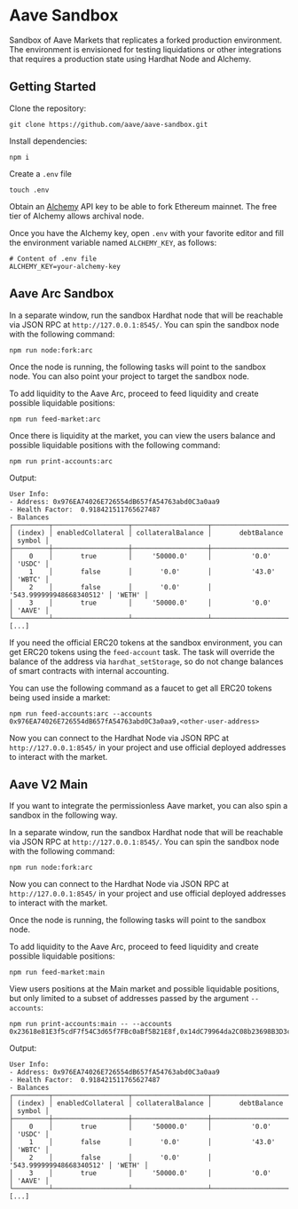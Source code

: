 # Aave Sandbox

Sandbox of Aave Markets that replicates a forked production environment. The environment is envisioned for testing liquidations or other integrations that requires a production state using Hardhat Node and Alchemy.

## Getting Started

Clone the repository:

```
git clone https://github.com/aave/aave-sandbox.git
```

Install dependencies:

```
npm i
```

Create a `.env` file

```
touch .env
```

Obtain an [Alchemy](https://www.alchemy.com/) API key to be able to fork Ethereum mainnet. The free tier of Alchemy allows archival node.

Once you have the Alchemy key, open `.env` with your favorite editor and fill the environment variable named `ALCHEMY_KEY`, as follows:

```
# Content of .env file
ALCHEMY_KEY=your-alchemy-key
```

## Aave Arc Sandbox

In a separate window, run the sandbox Hardhat node that will be reachable via JSON RPC at `http://127.0.0.1:8545/`. You can spin the sandbox node with the following command:

```
npm run node:fork:arc
```

Once the node is running, the following tasks will point to the sandbox node. You can also point your project to target the sandbox node.

To add liquidity to the Aave Arc, proceed to feed liquidity and create possible liquidable positions:

```
npm run feed-market:arc
```

Once there is liquidity at the market, you can view the users balance and possible liquidable positions with the following command:

```
npm run print-accounts:arc
```

Output:

```
User Info:
- Address: 0x976EA74026E726554dB657fA54763abd0C3a0aa9
- Health Factor:  0.918421511765627487
- Balances
┌─────────┬───────────────────┬───────────────────┬──────────────────────────┬────────┐
│ (index) │ enabledCollateral │ collateralBalance │       debtBalance        │ symbol │
├─────────┼───────────────────┼───────────────────┼──────────────────────────┼────────┤
│    0    │       true        │     '50000.0'     │          '0.0'           │ 'USDC' │
│    1    │       false       │       '0.0'       │          '43.0'          │ 'WBTC' │
│    2    │       false       │       '0.0'       │ '543.999999948668340512' │ 'WETH' │
│    3    │       true        │     '50000.0'     │          '0.0'           │ 'AAVE' │
└─────────┴───────────────────┴───────────────────┴──────────────────────────┴────────┘
[...]
```

If you need the official ERC20 tokens at the sandbox environment, you can get ERC20 tokens using the `feed-account` task. The task will override the balance of the address via `hardhat_setStorage`, so do not change balances of smart contracts with internal accounting.

You can use the following command as a faucet to get all ERC20 tokens being used inside a market:

```
npm run feed-accounts:arc --accounts 0x976EA74026E726554dB657fA54763abd0C3a0aa9,<other-user-address>
```

Now you can connect to the Hardhat Node via JSON RPC at `http://127.0.0.1:8545/` in your project and use official deployed addresses to interact with the market.

## Aave V2 Main

If you want to integrate the permissionless Aave market, you can also spin a sandbox in the following way.

In a separate window, run the sandbox Hardhat node that will be reachable via JSON RPC at `http://127.0.0.1:8545/`. You can spin the sandbox node with the following command:

```
npm run node:fork:arc
```

Now you can connect to the Hardhat Node via JSON RPC at `http://127.0.0.1:8545/` in your project and use official deployed addresses to interact with the market.

Once the node is running, the following tasks will point to the sandbox node.

To add liquidity to the Aave Arc, proceed to feed liquidity and create possible liquidable positions:

```
npm run feed-market:main
```

View users positions at the Main market and possible liquidable positions, but only limited to a subset of addresses passed by the argument `--accounts`:

```
npm run print-accounts:main -- --accounts 0x23618e81E3f5cdF7f54C3d65f7FBc0aBf5B21E8f,0x14dC79964da2C08b23698B3D3cc7Ca32193d9955
```

Output:

```
User Info:
- Address: 0x976EA74026E726554dB657fA54763abd0C3a0aa9
- Health Factor:  0.918421511765627487
- Balances
┌─────────┬───────────────────┬───────────────────┬──────────────────────────┬────────┐
│ (index) │ enabledCollateral │ collateralBalance │       debtBalance        │ symbol │
├─────────┼───────────────────┼───────────────────┼──────────────────────────┼────────┤
│    0    │       true        │     '50000.0'     │          '0.0'           │ 'USDC' │
│    1    │       false       │       '0.0'       │          '43.0'          │ 'WBTC' │
│    2    │       false       │       '0.0'       │ '543.999999948668340512' │ 'WETH' │
│    3    │       true        │     '50000.0'     │          '0.0'           │ 'AAVE' │
└─────────┴───────────────────┴───────────────────┴──────────────────────────┴────────┘
[...]
```
